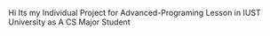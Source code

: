 Hi
Its my Individual Project for Advanced-Programing Lesson in IUST University as A CS Major Student
